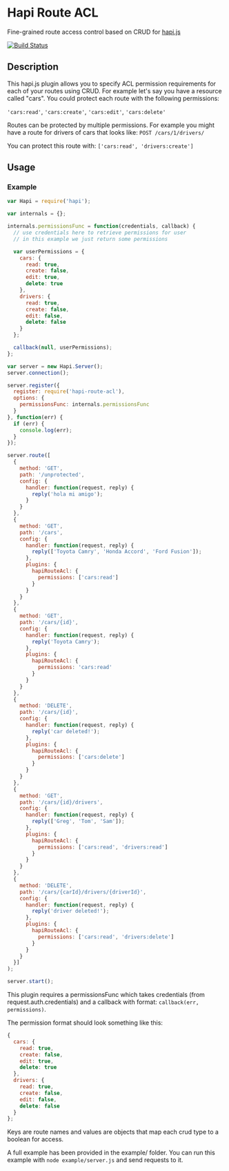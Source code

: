 # Hapi Route ACL

Fine-grained route access control based on CRUD for [hapi.js](http://hapijs.com/)

[![Build Status](https://travis-ci.org/eventhough/hapi-route-acl.svg)](https://travis-ci.org/eventhough/hapi-route-acl)

## Description

This hapi.js plugin allows you to specify ACL permission requirements for each of your routes using CRUD. For example let's say you have a resource called "cars". You could protect each route with the following permissions:

`'cars:read'`, `'cars:create'`, `'cars:edit'`, `'cars:delete'`

Routes can be protected by multiple permissions. For example you might have a route for drivers of cars that looks like: `POST /cars/1/drivers/`

You can protect this route with: `['cars:read', 'drivers:create']`

## Usage

### Example

```javascript
var Hapi = require('hapi');

var internals = {};

internals.permissionsFunc = function(credentials, callback) {
  // use credentials here to retrieve permissions for user
  // in this example we just return some permissions

  var userPermissions = {
    cars: {
      read: true,
      create: false,
      edit: true,
      delete: true
    },
    drivers: {
      read: true,
      create: false,
      edit: false,
      delete: false
    }
  };

  callback(null, userPermissions);
};

var server = new Hapi.Server();
server.connection();

server.register({
  register: require('hapi-route-acl'),
  options: {
    permissionsFunc: internals.permissionsFunc
  }
}, function(err) {
  if (err) {
    console.log(err);
  }
});

server.route([
  {
    method: 'GET',
    path: '/unprotected',
    config: {
      handler: function(request, reply) {
        reply('hola mi amigo');
      }
    }
  },
  {
    method: 'GET',
    path: '/cars',
    config: {
      handler: function(request, reply) {
        reply(['Toyota Camry', 'Honda Accord', 'Ford Fusion']);
      },
      plugins: {
        hapiRouteAcl: {
          permissions: ['cars:read']
        }
      }
    }
  },
  {
    method: 'GET',
    path: '/cars/{id}',
    config: {
      handler: function(request, reply) {
        reply('Toyota Camry');
      },
      plugins: {
        hapiRouteAcl: {
          permissions: 'cars:read'
        }
      }
    }
  },
  {
    method: 'DELETE',
    path: '/cars/{id}',
    config: {
      handler: function(request, reply) {
        reply('car deleted!');
      },
      plugins: {
        hapiRouteAcl: {
          permissions: ['cars:delete']
        }
      }
    }
  },
  {
    method: 'GET',
    path: '/cars/{id}/drivers',
    config: {
      handler: function(request, reply) {
        reply(['Greg', 'Tom', 'Sam']);
      },
      plugins: {
        hapiRouteAcl: {
          permissions: ['cars:read', 'drivers:read']
        }
      }
    }
  },
  {
    method: 'DELETE',
    path: '/cars/{carId}/drivers/{driverId}',
    config: {
      handler: function(request, reply) {
        reply('driver deleted!');
      },
      plugins: {
        hapiRouteAcl: {
          permissions: ['cars:read', 'drivers:delete']
        }
      }
    }
  }]
);

server.start();
```

This plugin requires a permissionsFunc which takes credentials (from request.auth.credentials) and a callback with format: `callback(err, permissions)`.

The permission format should look something like this:

```javascript
{
  cars: {
    read: true,
    create: false,
    edit: true,
    delete: true
  },
  drivers: {
    read: true,
    create: false,
    edit: false,
    delete: false
  }
};
```
Keys are route names and values are objects that map each crud type to a boolean for access.

A full example has been provided in the example/ folder. You can run this example with `node example/server.js` and send requests to it.
